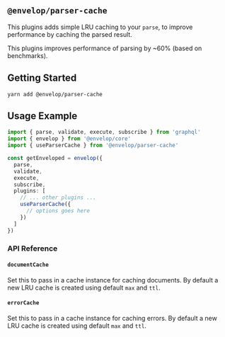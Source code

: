 ## `@envelop/parser-cache`

This plugins adds simple LRU caching to your `parse`, to improve performance by caching the parsed result.

This plugins improves performance of parsing by ~60% (based on benchmarks).

## Getting Started

```
yarn add @envelop/parser-cache
```

## Usage Example

```ts
import { parse, validate, execute, subscribe } from 'graphql'
import { envelop } from '@envelop/core'
import { useParserCache } from '@envelop/parser-cache'

const getEnveloped = envelop({
  parse,
  validate,
  execute,
  subscribe,
  plugins: [
    // ... other plugins ...
    useParserCache({
      // options goes here
    })
  ]
})
```

### API Reference

#### `documentCache`

Set this to pass in a cache instance for caching documents. By default a new LRU cache is created using default `max` and `ttl`.

#### `errorCache`

Set this to pass in a cache instance for caching errors. By default a new LRU cache is created using default `max` and `ttl`.
